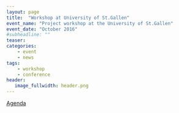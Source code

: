 ```yaml
---
layout: page
title:  "Workshop at University of St.Gallen"
event_name: "Project workshop at the University of St.Gallen"
event_date: "October 2016"
#subheadline: ""
teaser:
categories:
    - event
    - news
tags:
    - workshop
    - conference
header:
   image_fullwidth: header.png
---
```

[Agenda]({{site.url}}/assets/workshop_data/2016-10-06-agenda_unisg_workshop.pdf)
